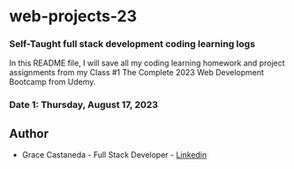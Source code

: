 # web-projects-23
### Self-Taught full stack development coding learning logs 
In this README file, I will save all my coding learning homework and project assignments from my 
Class #1 The Complete 2023 Web Development Bootcamp from Udemy. 

### Date 1: Thursday, August 17, 2023
## Author

- Grace Castaneda - Full Stack Developer - [Linkedin](https://www.linkedin.com/in/castanedagrace/)